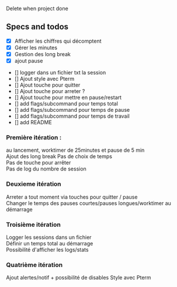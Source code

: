 Delete when project done
## Specs and todos
- [X] Afficher les chiffres qui décomptent
- [X] Gérer les minutes 
- [X] Gestion des long break  
- [X] ajout pause  
- [] logger dans un fichier txt la session
- [] Ajout style avec Pterm
- [] Ajout touche pour quitter  
- [] Ajout touche pour arreter  ?
- [] Ajout touche pour mettre en pause/restart  
- [] add flags/subcommand pour temps total
- [] add flags/subcommand pour temps de pause
- [] add flags/subcommand pour temps de travail
- [] add README

### Première itération : 
au lancement, worktimer de 25minutes et pause de 5 min  
Ajout des long break
Pas de choix de temps  
Pas de touche pour arrêter  
Pas de log du nombre de session

### Deuxieme itération
Arreter a tout moment via touches pour quitter / pause  
Changer le temps des pauses courtes/pauses longues/worktimer au démarrage

### Troisième itération
Logger les sessions dans un fichier  
Définir un temps total au démarrage  
Possibilité d'afficher les logs/stats  

### Quatrième itération
Ajout alertes/notif + possibilité de disables
Style avec Pterm


